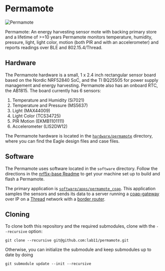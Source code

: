 Permamote
=========
<img src="https://raw.githubusercontent.com/lab11/permamote/master/media/permamote.jpg" alt="Permamote"  align="center">

Permamote: An energy harvesting sensor mote with backing primary store and a lifetime of >=10 years
Permamote monitors temperature, humidity, pressure, light, light color, motion
(both PIR and with an accelerometer) and reports readings over BLE and
802.15.4/Thread.

Hardware
--------
The Permamote hardware is a small, 1 x 2.4 inch rectangular sensor board based
on the Nordic NRF52840 SoC, and the TI BQ25505 for power supply management and
energy harvesting.  Permamote also has an onboard RTC, the AB1815. The board
currently has 6 sensors:

1. Temperature and Humidity (Si7021)
2. Temperature and Pressure (MS5637)
3. Light (MAX44009)
4. Light Color (TCS34725)
5. PIR Motion (EKMB1101111)
6. Accelerometer (LIS2DW12)

The Permamote hardware is located in the [`hardware/permamote`](https://github.com/lab11/permamote/tree/master/hardware/permamote) directory, where you can find
the Eagle design files and case files.

Software
--------
The Permamote uses software
located in the `software` directory. Follow the directions in the [nrf5x-base Readme](https://github.com/lab11/nrf5x-base/tree/nrf52832#flash-an-application) to
get your machine set up to build and flash a Permamote.

The primary application is
[`software/apps/permamote_coap`](https://github.com/lab11/permamote/tree/master/software/apps/permamote_coap).
This application samples the
sensors and sends its data to a server running a [coap-gateway](https://github.com/lab11/gatway/software/packages/coap-gatway) over IP on a [Thread](https://github.com/openthread/openthread) network with a [border router](https://github.com/openthread/borderrouter).

Cloning
-------
To clone both this repository and the required submodules,
clone with the `--recursive` option:

`git clone --recursive git@github.com:lab11/permamote.git`

Otherwise, you can initialize the submodule and keep submodules up to
date by doing

`git submodule update --init --recursive`

